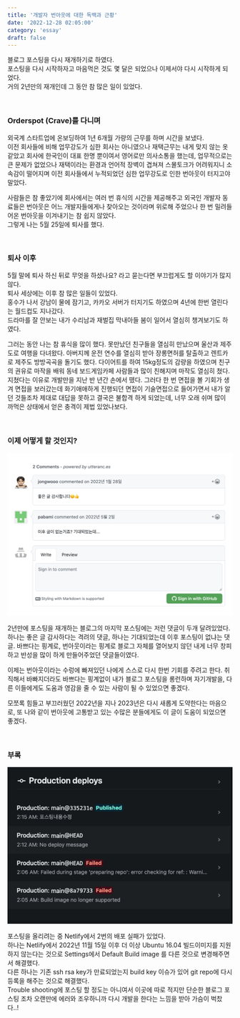 ```yaml
---
title: '개발자 번아웃에 대한 독백과 근황'
date: '2022-12-28 02:05:00'
category: 'essay'
draft: false
---
```



블로그 포스팅을 다시 재개하기로 하였다.  
포스팅을 다시 시작하자고 마음먹은 것도 몇 달은 되었으나 이제서야 다시 시작하게 되었다.  
거의 2년만의 재개인데 그 동안 참 많은 일이 있었다.  

<br>

### Orderspot (Crave)를 다니며

외국계 스타트업에 온보딩하여 1년 6개월 가량의 근무를 하며 시간을 보냈다.  
이전 회사들에 비해 업무강도가 심한 회사는 아니였으나 재택근무는 내게 맞지 않는 옷 같았고 회사에 한국인이 대표 한명 뿐이여서
영어로만 의사소통을 했는데, 업무적으로는 큰 문제가 없었으나 재택이라는 환경과 언어적 장벽이 겹쳐져 스몰토크가 어려워지니 소속감이 떨어지며
이전 회사들에서 누적되었던 심한 업무강도로 인한 번아웃이 터지고야 말았다.  

사람들은 참 좋았기에 회사에서는 여러 번 휴식의 시간을 제공해주고 외국인 개발자 동료들은 번아웃은 어느 개발자들에게나 찾아오는 것이라며 위로해 주었으나
한 번 밀려들어온 번아웃을 이겨내기는 참 쉽지 않았다.  
그렇게 나는 5월 25일에 퇴사를 했다.  

<br>

### 퇴사 이후

5월 말에 퇴사 하신 뒤로 무엇을 하셨나요? 라고 묻는다면 부끄럽게도 할 이야기가 많지 않다.  
퇴사 세상에는 이후 참 많은 일들이 있었다.  
홍수가 나서 강남이 물에 잠기고, 카카오 서버가 터지기도 하였으며 4년에 한번 열린다는 월드컵도 지나갔다.  
드라마를 잘 안보는 내가 수리남과 재벌집 막내아들 붐이 일어서 열심히 챙겨보기도 하였다. 

그러는 동안 나는 참 휴식을 많이 했다. 
못만났던 친구들을 열심히 만났으며 울산과 제주도로 여행을 다녀왔다. 아버지께 운전 연수를 열심히 받아 장롱면허를 탈출하고 렌트카로 제주도 방방곡곡을 돌기도 했다. 
다이어트를 하여 15kg정도의 감량을 하였으며 친구의 권유로 마작을 배워 동네 보드게임카페 사람들과 많이 친해지며 마작도 열심히 쳤다. 
지쳤다는 이유로 개발만을 지난 반 년간 손에서 뗐다. 
그러다 한 번 면접을 볼 기회가 생겨 면접을 보러갔는데 화기애애하게 진행되던 면접이 기술면접으로 들어가면서 내가 알던 것들조차 제대로 대답을 못하고 
결국은 불합격 하게 되었는데, 너무 오래 쉬며 많이 까먹은 상태에서 얻은 충격이 제법 있었나보다.

<br>

### 이제 어떻게 할 것인지?

![](./images/recently/recently1.png)

2년만에 포스팅을 재개하는 블로그의 마지막 포스팅에는 저런 댓글이 두개 달려있었다. 
하나는 좋은 글 감사하다는 격려의 댓글, 하나는 기대되었는데 이후 포스팅이 없냐는 댓글. 
바쁘다는 핑계로, 번아웃이라는 핑계로 블로그 자체를 열어보지 않던 내게 너무 창피하고 반성을 많이 하게 만들어주었던 댓글들이였다. 

이제는 번아웃이라는 수렁에 빠져있던 나에게 스스로 다시 한번 기회를 주려고 한다. 
취직해서 바빠지더라도 바쁘다는 핑계없이 내가 블로그 포스팅을 롱런하며 자기개발을, 다른 이들에게도 도움과 영감을 줄 수 있는 사람이 될 수 있었으면 좋겠다. 

모쪼록 힘들고 부끄러웠던 2022년을 지나 2023년은 다시 새롭게 도약한다는 마음으로, 또 나와 같이 번아웃에 고통받고 있는 수많은 분들에게도 이 글이 도움이 되었으면 좋겠다.

<br>

### 부록

![](./images/recently/recent2.png)

포스팅을 올리려는 중 Netlify에서 2번의 배포 실패가 있었다.  
하나는 Netlify에서 2022년 11월 15일 이후 더 이상 Ubuntu 16.04 빌드이미지를 지원하지 않는다는 것으로 Settings에서 Default Build image 를 다른 것으로 변경해주면서 해결했다.  
다른 하나는 기존 ssh rsa key가 만료되었는지 build key 이슈가 있어 git repo에 다시 등록을 해주는 것으로 해결했다.  
Trouble shooting에 포스팅 할 정도는 아니여서 이곳에 따로 적지만 단순한 블로그 포스팅 조차 오랜만에 에러와 조우하니까 다시 개발을 한다는 느낌을 받아 가슴이 벅찼다..! 